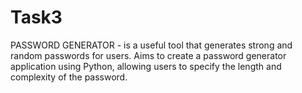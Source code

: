 # Task3
PASSWORD GENERATOR - is a useful tool that generates strong and random passwords for users. Aims to create a password generator application using Python, allowing users to specify the length and complexity of the password.
